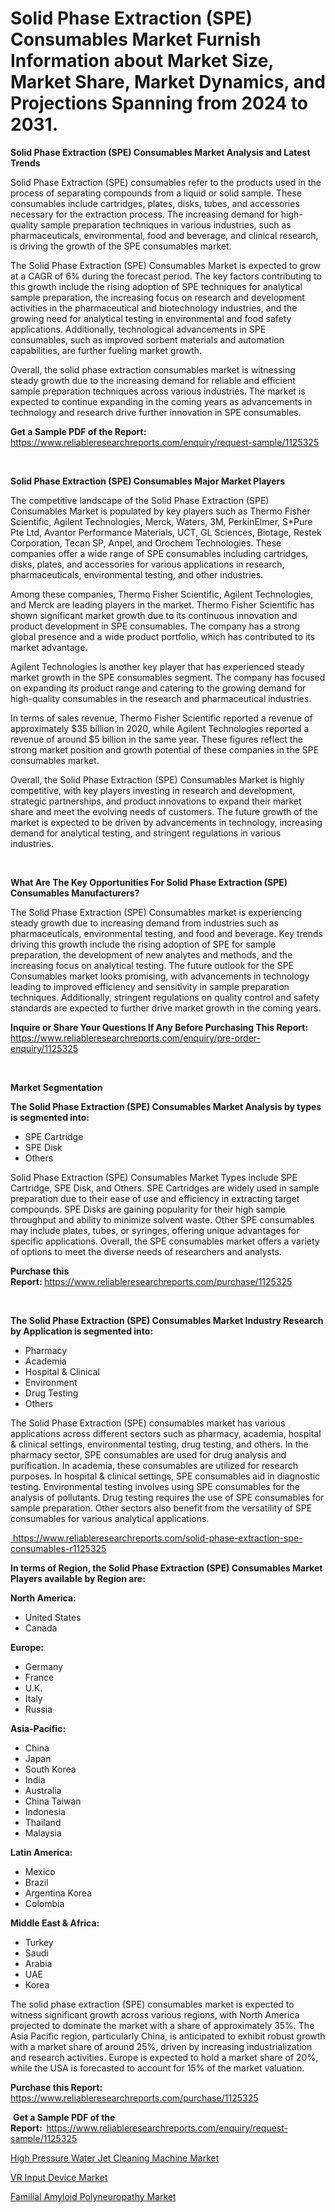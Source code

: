 <p><h1>Solid Phase Extraction (SPE) Consumables Market Furnish Information about Market Size, Market Share, Market Dynamics, and Projections Spanning from 2024 to 2031.</h1></p><p><strong>Solid Phase Extraction (SPE) Consumables Market Analysis and Latest Trends</strong></p>
<p><p>Solid Phase Extraction (SPE) consumables refer to the products used in the process of separating compounds from a liquid or solid sample. These consumables include cartridges, plates, disks, tubes, and accessories necessary for the extraction process. The increasing demand for high-quality sample preparation techniques in various industries, such as pharmaceuticals, environmental, food and beverage, and clinical research, is driving the growth of the SPE consumables market.</p><p>The Solid Phase Extraction (SPE) Consumables Market is expected to grow at a CAGR of 6% during the forecast period. The key factors contributing to this growth include the rising adoption of SPE techniques for analytical sample preparation, the increasing focus on research and development activities in the pharmaceutical and biotechnology industries, and the growing need for analytical testing in environmental and food safety applications. Additionally, technological advancements in SPE consumables, such as improved sorbent materials and automation capabilities, are further fueling market growth.</p><p>Overall, the solid phase extraction consumables market is witnessing steady growth due to the increasing demand for reliable and efficient sample preparation techniques across various industries. The market is expected to continue expanding in the coming years as advancements in technology and research drive further innovation in SPE consumables.</p></p>
<p><strong>Get a Sample PDF of the Report:&nbsp;</strong> <a href="https://www.reliableresearchreports.com/enquiry/request-sample/1125325">https://www.reliableresearchreports.com/enquiry/request-sample/1125325</a></p>
<p>&nbsp;</p>
<p><strong>Solid Phase Extraction (SPE) Consumables Major Market Players</strong></p>
<p><p>The competitive landscape of the Solid Phase Extraction (SPE) Consumables Market is populated by key players such as Thermo Fisher Scientific, Agilent Technologies, Merck, Waters, 3M, PerkinElmer, S*Pure Pte Ltd, Avantor Performance Materials, UCT, GL Sciences, Biotage, Restek Corporation, Tecan SP, Anpel, and Orochem Technologies. These companies offer a wide range of SPE consumables including cartridges, disks, plates, and accessories for various applications in research, pharmaceuticals, environmental testing, and other industries.</p><p>Among these companies, Thermo Fisher Scientific, Agilent Technologies, and Merck are leading players in the market. Thermo Fisher Scientific has shown significant market growth due to its continuous innovation and product development in SPE consumables. The company has a strong global presence and a wide product portfolio, which has contributed to its market advantage.</p><p>Agilent Technologies is another key player that has experienced steady market growth in the SPE consumables segment. The company has focused on expanding its product range and catering to the growing demand for high-quality consumables in the research and pharmaceutical industries.</p><p>In terms of sales revenue, Thermo Fisher Scientific reported a revenue of approximately $35 billion in 2020, while Agilent Technologies reported a revenue of around $5 billion in the same year. These figures reflect the strong market position and growth potential of these companies in the SPE consumables market.</p><p>Overall, the Solid Phase Extraction (SPE) Consumables Market is highly competitive, with key players investing in research and development, strategic partnerships, and product innovations to expand their market share and meet the evolving needs of customers. The future growth of the market is expected to be driven by advancements in technology, increasing demand for analytical testing, and stringent regulations in various industries.</p></p>
<p>&nbsp;</p>
<p><strong>What Are The Key Opportunities For Solid Phase Extraction (SPE) Consumables Manufacturers?</strong></p>
<p><p>The Solid Phase Extraction (SPE) Consumables market is experiencing steady growth due to increasing demand from industries such as pharmaceuticals, environmental testing, and food and beverage. Key trends driving this growth include the rising adoption of SPE for sample preparation, the development of new analytes and methods, and the increasing focus on analytical testing. The future outlook for the SPE Consumables market looks promising, with advancements in technology leading to improved efficiency and sensitivity in sample preparation techniques. Additionally, stringent regulations on quality control and safety standards are expected to further drive market growth in the coming years.</p></p>
<p><strong>Inquire or Share Your Questions If Any Before Purchasing This Report:</strong> <a href="https://www.reliableresearchreports.com/enquiry/pre-order-enquiry/1125325">https://www.reliableresearchreports.com/enquiry/pre-order-enquiry/1125325</a></p>
<p>&nbsp;</p>
<p><strong>Market Segmentation</strong></p>
<p><strong>The Solid Phase Extraction (SPE) Consumables Market Analysis by types is segmented into:</strong></p>
<p><ul><li>SPE Cartridge</li><li>SPE Disk</li><li>Others</li></ul></p>
<p><p>Solid Phase Extraction (SPE) Consumables Market Types include SPE Cartridge, SPE Disk, and Others. SPE Cartridges are widely used in sample preparation due to their ease of use and efficiency in extracting target compounds. SPE Disks are gaining popularity for their high sample throughput and ability to minimize solvent waste. Other SPE consumables may include plates, tubes, or syringes, offering unique advantages for specific applications. Overall, the SPE consumables market offers a variety of options to meet the diverse needs of researchers and analysts.</p></p>
<p><strong>Purchase this Report:&nbsp;</strong><a href="https://www.reliableresearchreports.com/purchase/1125325">https://www.reliableresearchreports.com/purchase/1125325</a></p>
<p>&nbsp;</p>
<p><strong>The Solid Phase Extraction (SPE) Consumables Market Industry Research by Application is segmented into:</strong></p>
<p><ul><li>Pharmacy</li><li>Academia</li><li>Hospital & Clinical</li><li>Environment</li><li>Drug Testing</li><li>Others</li></ul></p>
<p><p>The Solid Phase Extraction (SPE) consumables market has various applications across different sectors such as pharmacy, academia, hospital & clinical settings, environmental testing, drug testing, and others. In the pharmacy sector, SPE consumables are used for drug analysis and purification. In academia, these consumables are utilized for research purposes. In hospital & clinical settings, SPE consumables aid in diagnostic testing. Environmental testing involves using SPE consumables for the analysis of pollutants. Drug testing requires the use of SPE consumables for sample preparation. Other sectors also benefit from the versatility of SPE consumables for various analytical applications.</p></p>
<p><a href="https://www.reliableresearchreports.com/solid-phase-extraction-spe-consumables-r1125325">&nbsp;https://www.reliableresearchreports.com/solid-phase-extraction-spe-consumables-r1125325</a></p>
<p><strong>In terms of Region, the Solid Phase Extraction (SPE) Consumables Market Players available by Region are:</strong></p>
<p>
    <p> <strong> North America: </strong>
        <ul>
            <li>United States</li>
            <li>Canada</li>
        </ul>
        </p> 
    <p> <strong> Europe: </strong>
        <ul>
            <li>Germany</li>
            <li>France</li>
            <li>U.K.</li>
            <li>Italy</li>
            <li>Russia</li>
        </ul>
        </p> 
    <p> <strong> Asia-Pacific: </strong>
        <ul>
            <li>China</li>
            <li>Japan</li>
            <li>South Korea</li>
            <li>India</li>
            <li>Australia</li>
            <li>China Taiwan</li>
            <li>Indonesia</li>
            <li>Thailand</li>
            <li>Malaysia</li>
        </ul>
        </p> 
    <p> <strong> Latin America: </strong>
        <ul>
            <li>Mexico</li>
            <li>Brazil</li>
            <li>Argentina Korea</li>
            <li>Colombia</li>
        </ul>
        </p> 
    <p> <strong> Middle East & Africa: </strong>
        <ul>
            <li>Turkey</li>
            <li>Saudi</li>
            <li>Arabia</li>
            <li>UAE</li>
            <li>Korea</li>
        </ul>
    </p>
    </p>
<p><p>The solid phase extraction (SPE) consumables market is expected to witness significant growth across various regions, with North America projected to dominate the market with a share of approximately 35%. The Asia Pacific region, particularly China, is anticipated to exhibit robust growth with a market share of around 25%, driven by increasing industrialization and research activities. Europe is expected to hold a market share of 20%, while the USA is forecasted to account for 15% of the market valuation.</p></p>
<p><strong>Purchase this Report: </strong><a href="https://www.reliableresearchreports.com/purchase/1125325">https://www.reliableresearchreports.com/purchase/1125325</a></p>
<p>&nbsp;<strong>Get a Sample PDF of the Report:&nbsp;&nbsp;</strong><a href="https://www.reliableresearchreports.com/enquiry/request-sample/1125325">https://www.reliableresearchreports.com/enquiry/request-sample/1125325</a></p>
<p><strong></strong></p>
<p><p><a href="https://github.com/redneck06/Market-Research-Report-List-4/blob/main/high-pressure-water-jet-cleaning-machine-market.md">High Pressure Water Jet Cleaning Machine Market</a></p><p><a href="https://github.com/nicoletavirag/Market-Research-Report-List-4/blob/main/vr-input-device-market.md">VR Input Device Market</a></p><p><a href="https://view.publitas.com/reportprime-1/global-familial-amyloid-polyneuropathy-market-size-share-analysis-by-product-type-by-application-by-region-forecasts-2024-2031/">Familial Amyloid Polyneuropathy Market</a></p></p>